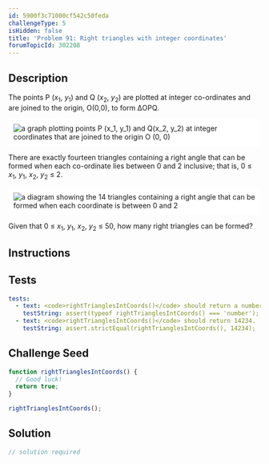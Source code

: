 ```yaml
---
id: 5900f3c71000cf542c50feda
challengeType: 5
isHidden: false
title: 'Problem 91: Right triangles with integer coordinates'
forumTopicId: 302208
---
```


## Description
<section id='description'>

The points P (<var>x</var><sub>1</sub>, <var>y</var><sub>1</sub>) and Q (<var>x</var><sub>2</sub>, <var>y</var><sub>2</sub>) are plotted at integer co-ordinates and are joined to the origin, O(0,0), to form ΔOPQ.

<img class="img-responsive center-block" alt="a graph plotting points P (x_1, y_1) and Q(x_2, y_2) at integer coordinates that are joined to the origin O (0, 0)" src="https://cdn-media-1.freecodecamp.org/project-euler/right-triangles-integer-coordinates-1.png" style="background-color: white; padding: 10px;">

There are exactly fourteen triangles containing a right angle that can be formed when each co-ordinate lies between 0 and 2 inclusive; that is, 0 ≤ <var>x</var><sub>1</sub>, <var>y</var><sub>1</sub>, <var>x</var><sub>2</sub>, <var>y</var><sub>2</sub> ≤ 2.

<img class="img-responsive center-block" alt="a diagram showing the 14 triangles containing a right angle that can be formed when each coordinate is between 0 and 2" src="https://cdn-media-1.freecodecamp.org/project-euler/right-triangles-integer-coordinates-2.png" style="background-color: white; padding: 10px;">

Given that 0 ≤ <var>x</var><sub>1</sub>, <var>y</var><sub>1</sub>, <var>x</var><sub>2</sub>, <var>y</var><sub>2</sub> ≤ 50, how many right triangles can be formed?

</section>

## Instructions
<section id='instructions'>

</section>

## Tests
<section id='tests'>

```yml
tests:
  - text: <code>rightTrianglesIntCoords()</code> should return a number.
    testString: assert(typeof rightTrianglesIntCoords() === 'number');
  - text: <code>rightTrianglesIntCoords()</code> should return 14234.
    testString: assert.strictEqual(rightTrianglesIntCoords(), 14234);

```

</section>

## Challenge Seed
<section id='challengeSeed'>

<div id='js-seed'>

```js
function rightTrianglesIntCoords() {
  // Good luck!
  return true;
}

rightTrianglesIntCoords();
```

</div>



</section>

## Solution
<section id='solution'>

```js
// solution required
```

</section>

